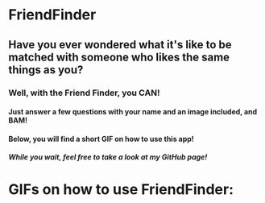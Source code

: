 # FriendFinder

## Have you ever wondered what it's like to be matched with someone who likes the same things as you?

### Well, with the Friend Finder, you CAN!

#### Just answer a few questions with your name and an image included, and BAM!

#### Below, you will find a short GIF on how to use this app!

##### While you wait, feel free to take a look at my GitHub page!

[GitHub]: (https://github.com/jboe26/FriendFinder)

# GIFs on how to use FriendFinder:

